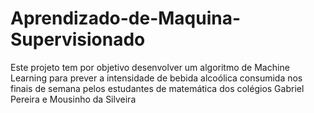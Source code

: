 # Aprendizado-de-Maquina-Supervisionado
Este projeto tem por objetivo desenvolver um algoritmo de Machine Learning para prever a intensidade de bebida alcoólica consumida nos finais de semana pelos estudantes de matemática dos colégios Gabriel Pereira e Mousinho da Silveira
